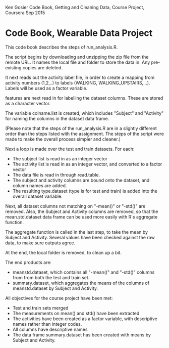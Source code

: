 Ken Gosier
Code Book, Getting and Cleaning Data, Course Project, Coursera
Sep 2015

# Code Book, Wearable Data Project

This code book describes the steps of run_analysis.R.

The script begins by downloading and unzipping the zip file from the
remote URL. It names the local file and folder to store the data in.
Any pre-existing copies are deleted.

It next reads out the activity label file, in order to create a
mapping from activity numbers (1,2,..) to labels (WALKING,
WALKING_UPSTAIRS,...). Labels will be used as a factor variable.

features are next read in for labelling the dataset columns. These
are stored as a character vector.

The variable colname.list is created, which includes "Subject" and
"Activity" for naming the columns in the dataset data frame.

(Please note that the steps of the run_analysis.R are in a slightly
different order than the steps listed with the assignment. The steps
of the script were made to make the overall process simpler and
cleaner.)

Next a loop is made over the test and train datasets. For each:
* The subject list is read in as an integer vector
* The activity list is read in as an integer vector, and converted
to a factor vector
* The data file is read in through read.table.
* The subject and activity columns are bound onto the dataset,
and column names are added.
* The resulting type.dataset (type is for test and train) is added
into the overall dataset variable.

Next, all dataset columns not matching on "-mean()" or "-std()" are
removed. Also, the Subject and Activity columns are removed, so that
the mean.std.dataset data frame can be used more easily with R's
aggregate function.

The aggregate function is called in the last step, to take the mean
by Subject and Activity. Several values have been checked against the
raw data, to make sure outputs agree.

At the end, the local folder is removed, to clean up a bit.

The end products are:
* meanstd.dataset, which contains all "-mean()" and "-std()"
columns from from both the test and train set.
* summary.dataset, which aggregates the means of the columns
of meanstd.dataset by Subject and Activity.

All objectives for the course project have been met:
* Test and train sets merged
* The measurements on mean() and std() have been extracted
* The activities have been created as a factor variable, with
descriptive names rather than integer codes.
* All columns have descriptive names
* The data frame summary.dataset has been created with means
by Subject and Activity.


